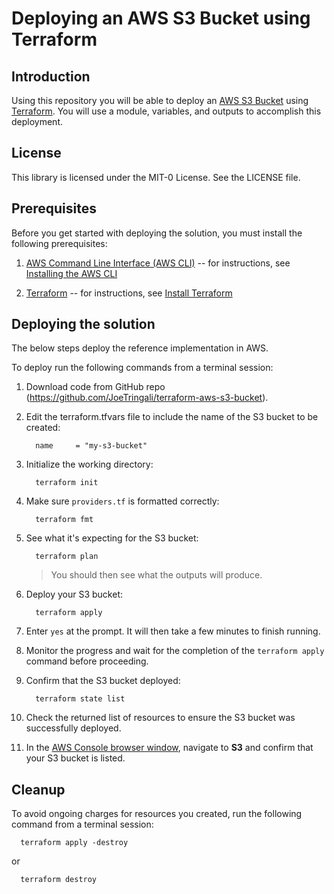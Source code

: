 # Deploying an AWS S3 Bucket using Terraform

## Introduction

Using this repository you will be able to deploy an [AWS S3 Bucket](https://https://docs.aws.amazon.com/s3/index.html) using [Terraform](https://developer.hashicorp.com/terraform/docs). You will use a module, variables, and outputs to accomplish this deployment.

## License

This library is licensed under the MIT-0 License. See the LICENSE file.

## Prerequisites

Before you get started with deploying the solution, you must install the
following prerequisites:

1. [AWS Command Line Interface (AWS CLI)](https://aws.amazon.com/cli/)
    -- for instructions, see [Installing the AWS
    CLI](https://docs.aws.amazon.com/cli/latest/userguide/cli-chap-install.html)

1.  [Terraform](https://developer.hashicorp.com/terraform/docs)
    -- for instructions, see [Install Terraform](https://developer.hashicorp.com/terraform/tutorials/aws-get-started/install-cli)

## Deploying the solution

The below steps deploy the reference implementation in AWS.

To deploy run the following commands from a
terminal session:

1.  Download code from GitHub repo 
    (<https://github.com/JoeTringali/terraform-aws-s3-bucket>).

1.  Edit the terraform.tfvars file to include the name of the S3 bucket to be created:

    ```
      name     = "my-s3-bucket"
    ```

1. Initialize the working directory:

    ```
      terraform init
    ```

1.  Make sure `providers.tf` is formatted correctly:

    ```
      terraform fmt
    ```

1. See what it's expecting for the S3 bucket:

    ```
      terraform plan
    ```
    > You should then see what the outputs will produce.

1.  Deploy your S3 bucket:

    ```
      terraform apply
    ```

1. Enter `yes` at the prompt. It will then take a few minutes to finish running.

1. Monitor the progress and wait for the completion of the ```terraform apply``` command before
proceeding.

1. Confirm that the S3 bucket deployed:

    ```
      terraform state list
    ```

1. Check the returned list of resources to ensure the S3 bucket was successfully deployed.

1. In the [AWS Console browser window](https://aws.amazon.com/console/), navigate to **S3** and confirm that your S3 bucket is listed.

## Cleanup

To avoid ongoing charges for resources you created, run the following command from a
terminal session:

```
  terraform apply -destroy 
```

or 

```
  terraform destroy
```
